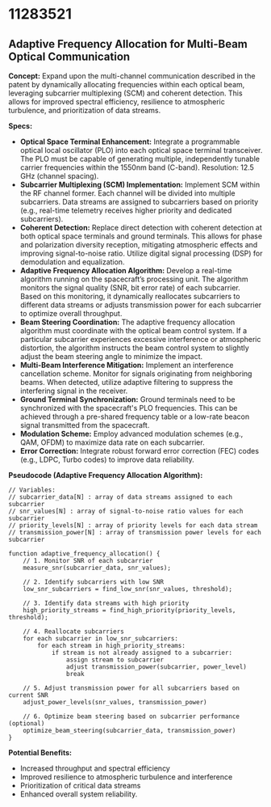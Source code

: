 # 11283521

## Adaptive Frequency Allocation for Multi-Beam Optical Communication

**Concept:** Expand upon the multi-channel communication described in the patent by dynamically allocating frequencies within each optical beam, leveraging subcarrier multiplexing (SCM) and coherent detection. This allows for improved spectral efficiency, resilience to atmospheric turbulence, and prioritization of data streams.

**Specs:**

*   **Optical Space Terminal Enhancement:** Integrate a programmable optical local oscillator (PLO) into each optical space terminal transceiver. The PLO must be capable of generating multiple, independently tunable carrier frequencies within the 1550nm band (C-band). Resolution: 12.5 GHz (channel spacing).
*   **Subcarrier Multiplexing (SCM) Implementation:** Implement SCM within the RF channel former. Each channel will be divided into multiple subcarriers. Data streams are assigned to subcarriers based on priority (e.g., real-time telemetry receives higher priority and dedicated subcarriers).
*   **Coherent Detection:** Replace direct detection with coherent detection at both optical space terminals and ground terminals. This allows for phase and polarization diversity reception, mitigating atmospheric effects and improving signal-to-noise ratio. Utilize digital signal processing (DSP) for demodulation and equalization.
*   **Adaptive Frequency Allocation Algorithm:** Develop a real-time algorithm running on the spacecraft’s processing unit. The algorithm monitors the signal quality (SNR, bit error rate) of each subcarrier. Based on this monitoring, it dynamically reallocates subcarriers to different data streams or adjusts transmission power for each subcarrier to optimize overall throughput.
*   **Beam Steering Coordination:** The adaptive frequency allocation algorithm must coordinate with the optical beam control system. If a particular subcarrier experiences excessive interference or atmospheric distortion, the algorithm instructs the beam control system to slightly adjust the beam steering angle to minimize the impact.
*   **Multi-Beam Interference Mitigation:** Implement an interference cancellation scheme. Monitor for signals originating from neighboring beams. When detected, utilize adaptive filtering to suppress the interfering signal in the receiver.
*   **Ground Terminal Synchronization:** Ground terminals need to be synchronized with the spacecraft's PLO frequencies. This can be achieved through a pre-shared frequency table or a low-rate beacon signal transmitted from the spacecraft.
*   **Modulation Scheme:** Employ advanced modulation schemes (e.g., QAM, OFDM) to maximize data rate on each subcarrier.
*   **Error Correction:** Integrate robust forward error correction (FEC) codes (e.g., LDPC, Turbo codes) to improve data reliability.

**Pseudocode (Adaptive Frequency Allocation Algorithm):**

```
// Variables:
// subcarrier_data[N] : array of data streams assigned to each subcarrier
// snr_values[N] : array of signal-to-noise ratio values for each subcarrier
// priority_levels[N] : array of priority levels for each data stream
// transmission_power[N] : array of transmission power levels for each subcarrier

function adaptive_frequency_allocation() {
    // 1. Monitor SNR of each subcarrier
    measure_snr(subcarrier_data, snr_values);

    // 2. Identify subcarriers with low SNR
    low_snr_subcarriers = find_low_snr(snr_values, threshold);

    // 3. Identify data streams with high priority
    high_priority_streams = find_high_priority(priority_levels, threshold);

    // 4. Reallocate subcarriers
    for each subcarrier in low_snr_subcarriers:
        for each stream in high_priority_streams:
            if stream is not already assigned to a subcarrier:
                assign stream to subcarrier
                adjust transmission_power(subcarrier, power_level)
                break

    // 5. Adjust transmission power for all subcarriers based on current SNR
    adjust_power_levels(snr_values, transmission_power)

    // 6. Optimize beam steering based on subcarrier performance (optional)
    optimize_beam_steering(subcarrier_data, transmission_power)
}
```

**Potential Benefits:**

*   Increased throughput and spectral efficiency
*   Improved resilience to atmospheric turbulence and interference
*   Prioritization of critical data streams
*   Enhanced overall system reliability.